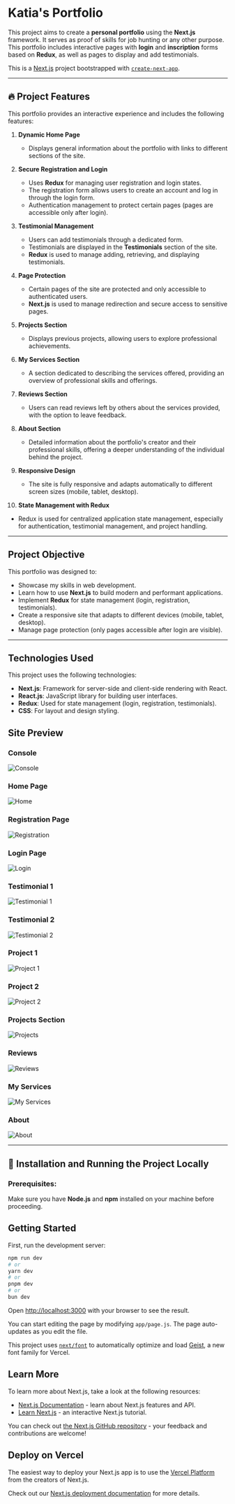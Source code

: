 
# Katia's Portfolio 

This project aims to create a **personal portfolio** using the **Next.js** framework. It serves as proof of skills for job hunting or any other purpose. This portfolio includes interactive pages with **login** and **inscription** forms based on **Redux**, as well as pages to display and add testimonials.
 
This is a [Next.js](https://nextjs.org) project bootstrapped with [`create-next-app`](https://nextjs.org/docs/app/api-reference/cli/create-next-app).

---

## 🔥 Project Features

This portfolio provides an interactive experience and includes the following features:

1. **Dynamic Home Page**  
   - Displays general information about the portfolio with links to different sections of the site.

2. **Secure Registration and Login**  
   - Uses **Redux** for managing user registration and login states.  
   - The registration form allows users to create an account and log in through the login form.  
   - Authentication management to protect certain pages (pages are accessible only after login).

3. **Testimonial Management**  
   - Users can add testimonials through a dedicated form.  
   - Testimonials are displayed in the **Testimonials** section of the site.  
   - **Redux** is used to manage adding, retrieving, and displaying testimonials.

4. **Page Protection**  
   - Certain pages of the site are protected and only accessible to authenticated users.  
   - **Next.js** is used to manage redirection and secure access to sensitive pages.

5. **Projects Section**  
   - Displays previous projects, allowing users to explore professional achievements.  
   

6. **My Services Section**  
   - A section dedicated to describing the services offered, providing an overview of professional skills and offerings.

7. **Reviews Section**  
   - Users can read reviews left by others about the services provided, with the option to leave feedback.

8. **About Section**  
   - Detailed information about the portfolio's creator and their professional skills, offering a deeper understanding of the individual behind the project.

9. **Responsive Design**  
   - The site is fully responsive and adapts automatically to different screen sizes (mobile, tablet, desktop).

10. **State Management with Redux**  
   - Redux is used for centralized application state management, especially for authentication, testimonial management, and project handling.

---

## Project Objective

This portfolio was designed to:

- Showcase my skills in web development.
- Learn how to use **Next.js** to build modern and performant applications.
- Implement **Redux** for state management (login, registration, testimonials).
- Create a responsive site that adapts to different devices (mobile, tablet, desktop).
- Manage page protection (only pages accessible after login are visible).

---

##  Technologies Used

This project uses the following technologies:

- **Next.js**: Framework for server-side and client-side rendering with React.
- **React.js**: JavaScript library for building user interfaces.
- **Redux**: Used for state management (login, registration, testimonials).
- **CSS**: For layout and design styling.
 

 ##  Site Preview

### Console

![Console](./public/screenshots/console.png)


### Home Page

![Home](public\screenshots\acceuil.png)

### Registration Page

![Registration](public\screenshots\inscription.png)

### Login Page

![Login](public\screenshots\connexion.png)

### Testimonial 1

![Testimonial 1](public\screenshots\temoignage1.png)

### Testimonial 2

![Testimonial 2](public\screenshots\temoignage2.png)

### Project 1

![Project 1](public\screenshots\projet1.png)

### Project 2

![Project 2](public\screenshots\projet2.png)

### Projects Section

![Projects](public\screenshots\projets.png)

### Reviews

![Reviews](public\screenshots\avis.png)

### My Services

![My Services](public\screenshots\messervices.png)

### About

![About](public\screenshots\apropos.png)


---

## 🚀 Installation and Running the Project Locally

### Prerequisites:

Make sure you have **Node.js** and **npm** installed on your machine before proceeding.

## Getting Started

First, run the development server:

```bash
npm run dev
# or
yarn dev
# or
pnpm dev
# or
bun dev
```

Open [http://localhost:3000](http://localhost:3000) with your browser to see the result.

You can start editing the page by modifying `app/page.js`. The page auto-updates as you edit the file.

This project uses [`next/font`](https://nextjs.org/docs/app/building-your-application/optimizing/fonts) to automatically optimize and load [Geist](https://vercel.com/font), a new font family for Vercel.

## Learn More

To learn more about Next.js, take a look at the following resources:

- [Next.js Documentation](https://nextjs.org/docs) - learn about Next.js features and API.
- [Learn Next.js](https://nextjs.org/learn) - an interactive Next.js tutorial.

You can check out [the Next.js GitHub repository](https://github.com/vercel/next.js) - your feedback and contributions are welcome!

## Deploy on Vercel

The easiest way to deploy your Next.js app is to use the [Vercel Platform](https://vercel.com/new?utm_medium=default-template&filter=next.js&utm_source=create-next-app&utm_campaign=create-next-app-readme) from the creators of Next.js.

Check out our [Next.js deployment documentation](https://nextjs.org/docs/app/building-your-application/deploying) for more details.
